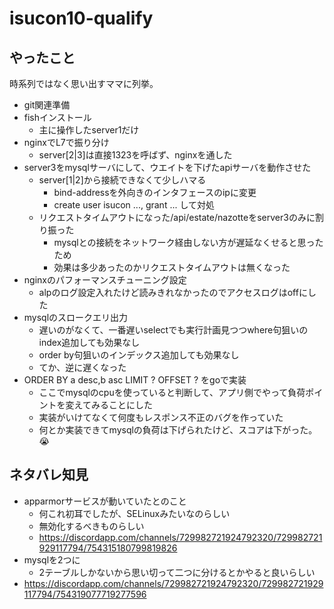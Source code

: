 # isucon10-qualify

## やったこと
時系列ではなく思い出すママに列挙。

- git関連準備
- fishインストール
  - 主に操作したserver1だけ
- nginxでL7で振り分け
  - server[2|3]は直接1323を呼ばず、nginxを通した
- server3をmysqlサーバにして、ウエイトを下げたapiサーバを動作させた
  - server[1|2]から接続できなくて少しハマる
    - bind-addressを外向きのインタフェースのipに変更
    - create user isucon ..., grant ... して対処
  - リクエストタイムアウトになった/api/estate/nazotteをserver3のみに割り振った
    - mysqlとの接続をネットワーク経由しない方が遅延なくせると思ったため
    - 効果は多少あったのかリクエストタイムアウトは無くなった
- nginxのパフォーマンスチューニング設定
  - alpのログ設定入れたけど読みきれなかったのでアクセスログはoffにした
- mysqlのスロークエリ出力
  - 遅いのがなくて、一番遅いselectでも実行計画見つつwhere句狙いのindex追加しても効果なし
  - order by句狙いのインデックス追加しても効果なし
  - てか、逆に遅くなった
- ORDER BY a desc,b asc LIMIT ? OFFSET ? をgoで実装
  - ここでmysqlのcpuを使っていると判断して、アプリ側でやって負荷ポイントを変えてみることにした
  - 実装がいけてなくて何度もレスポンス不正のバグを作っていた
  - 何とか実装できてmysqlの負荷は下げられたけど、スコアは下がった。😭


## ネタバレ知見
- apparmorサービスが動いていたとのこと
  - 何これ初耳でしたが、SELinuxみたいなのらしい
  - 無効化するべきものらしい
  - https://discordapp.com/channels/729982721924792320/729982721929117794/754315180799819826
- mysqlを2つに
  - 2テーブルしかないから思い切って二つに分けるとかやると良いらしい
- https://discordapp.com/channels/729982721924792320/729982721929117794/754319077719277596
